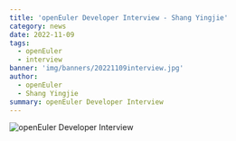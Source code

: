 ```yaml
---
title: 'openEuler Developer Interview - Shang Yingjie'
category: news
date: 2022-11-09
tags:
  - openEuler
  - interview
banner: 'img/banners/20221109interview.jpg'
author:
  - openEuler
  - Shang Yingjie
summary: openEuler Developer Interview
---
```



<img src="/img/news/20221109/interview-02.jpg" alt="openEuler Developer Interview" style="zoom:100%;" />  
